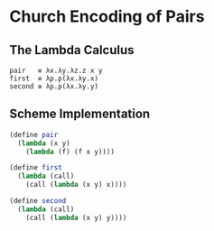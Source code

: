 # Church Encoding of Pairs

## The Lambda Calculus

```
pair   ≡ λx.λy.λz.z x y
first  ≡ λp.p(λx.λy.x)
second ≡ λp.p(λx.λy.y)
```

## Scheme Implementation

```scheme
(define pair
  (lambda (x y)
    (lambda (f) (f x y))))

(define first
  (lambda (call)
    (call (lambda (x y) x))))

(define second
  (lambda (call)
    (call (lambda (x y) y))))
```
